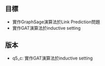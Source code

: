 ## 目標
- 實作GraphSage演算法於Link Prediction問題  
- 實作GAT演算法於inductive setting

## 版本
- q5_c: 實作GAT演算法於inductive setting